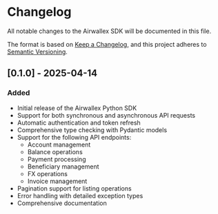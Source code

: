 # Changelog

All notable changes to the Airwallex SDK will be documented in this file.

The format is based on [Keep a Changelog](https://keepachangelog.com/en/1.0.0/),
and this project adheres to [Semantic Versioning](https://semver.org/spec/v2.0.0.html).

## [0.1.0] - 2025-04-14

### Added

- Initial release of the Airwallex Python SDK
- Support for both synchronous and asynchronous API requests
- Automatic authentication and token refresh
- Comprehensive type checking with Pydantic models
- Support for the following API endpoints:
  - Account management
  - Balance operations
  - Payment processing
  - Beneficiary management 
  - FX operations
  - Invoice management
- Pagination support for listing operations
- Error handling with detailed exception types
- Comprehensive documentation
